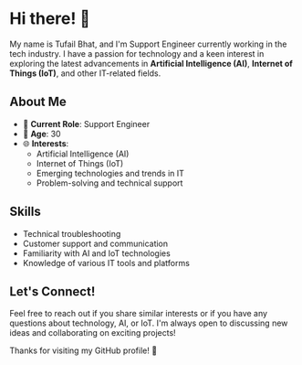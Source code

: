 # Hi there! 👋

My name is Tufail Bhat, and I'm Support Engineer currently working in the tech industry. I have a passion for technology and a keen interest in exploring the latest advancements in **Artificial Intelligence (AI)**, **Internet of Things (IoT)**, and other IT-related fields.

## About Me

- 🔧 **Current Role**: Support Engineer
- 🎂 **Age**: 30
- 🌐 **Interests**:
  - Artificial Intelligence (AI)
  - Internet of Things (IoT)
  - Emerging technologies and trends in IT
  - Problem-solving and technical support

## Skills

- Technical troubleshooting
- Customer support and communication
- Familiarity with AI and IoT technologies
- Knowledge of various IT tools and platforms

## Let's Connect!

Feel free to reach out if you share similar interests or if you have any questions about technology, AI, or IoT. I'm always open to discussing new ideas and collaborating on exciting projects!


Thanks for visiting my GitHub profile! 🚀
<!---
tufailbhat333/tufailbhat333 is a ✨ special ✨ repository because its `README.md` (this file) appears on your GitHub profile.
You can click the Preview link to take a look at your changes.
--->
